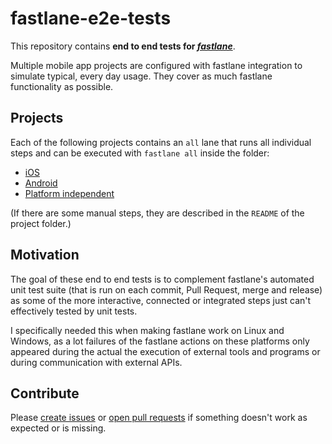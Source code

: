 # fastlane-e2e-tests

This repository contains **end to end tests for [_fastlane_](https://fastlane.tools)**.

Multiple mobile app projects are configured with fastlane integration to simulate typical, every day usage. They cover as much fastlane functionality as possible.

## Projects

Each of the following projects contains an `all` lane that runs all individual steps and can be executed with `fastlane all` inside the folder:

- [iOS](ios/)
- [Android](android/)
- [Platform independent](general/)

(If there are some manual steps, they are described in the `README` of the project folder.)

## Motivation

The goal of these end to end tests is to complement fastlane's automated unit test suite (that is run on each commit, Pull Request, merge and release) as some of the more interactive, connected or integrated steps just can't effectively tested by unit tests.

I specifically needed this when making fastlane work on Linux and Windows, as a lot failures of the fastlane actions on these platforms only appeared during the actual the execution of external tools and programs or during communication with external APIs.

## Contribute

Please [create issues](issues/new) or [open pull requests](pulls) if something doesn't work as expected or is missing.

